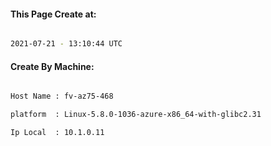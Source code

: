 
   
#### This Page Create at:

```bash

2021-07-21 - 13:10:44 UTC

```

#### Create By Machine:

```bash

Host Name : fv-az75-468

platform  : Linux-5.8.0-1036-azure-x86_64-with-glibc2.31

Ip Local  : 10.1.0.11

```


